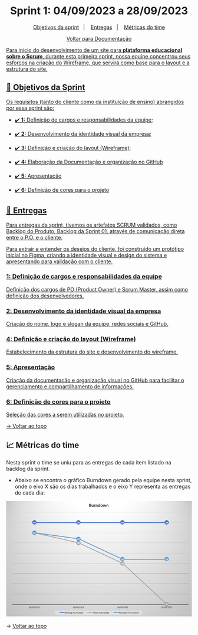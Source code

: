 

<span  id="topo">

  

<h1  align="center">Sprint 1: 04/09/2023 a 28/09/2023</h1>

<p  align="center">
<a  href="#objetivos">Objetivos da sprint</a> &nbsp |&nbsp &nbsp
<a  href="#entregas">Entregas</a> &nbsp |&nbsp &nbsp
<a  href="#metricas">Métricas do time</a>
</p>

<p align="center">
<a href="https://github.com/InnoCodeSolutions/documentacao_InnoCodeSolutions.git">Voltar para Documentação
</p>

  

Para início do desenvolvimento de um site para **plataforma educacional sobre o Scrum**, durante esta primeira sprint, nossa equipe concentrou seus esforços na criação do Wireframe, que servirá como base para o layout e a estrutura do site.

  

<span  id="objetivos">

## :dart: Objetivos da Sprint

Os requisitos (tanto do cliente como da instituição de ensino) abrangidos por essa sprint são:

  

- :heavy_check_mark: **1:** Definição de cargos e responsabilidades da equipe;

- :heavy_check_mark: **2:** Desenvolvimento da identidade visual da empresa;

- :heavy_check_mark: **3:** Definição e criação do layout (Wireframe);

- :heavy_check_mark: **4:** Elaboração da Documentação e organização no GitHub

- :heavy_check_mark: **5:** Apresentação

- :heavy_check_mark: **6:** Definição de cores para o projeto

  

<span  id="entregas">

## 📲 Entregas

Para entregas da sprint, tivemos os artefatos SCRUM validados, como Backlog do Produto, Backlog da Sprint 01, através de comunicação direta entre o P.O. e o cliente. 

Para extrair e entender os desejos do cliente, foi construído um protótipo inicial no Figma, criando a identidade visual e design do sistema e apresentando para validação com o cliente.

  

### 1: Definição de cargos e responsabilidades da equipe

  

Definição dos cargos de PO (Product Owner) e Scrum Master, assim como definição dos desenvolvedores.

  

### 2: Desenvolvimento da identidade visual da empresa

  

Criação do nome, logo e slogan da equipe, redes sociais e GitHub.

  

### 4: Definição e criação do layout (Wireframe)

  

Estabelecimento da estrutura do site e desenvolvimento do wireframe.

  

### 5: Apresentação

  

Criação da documentação e organização visual no GitHub para facilitar o gerenciamento e compartilhamento de informações.

### 6: Definição de cores para o projeto

Seleção das cores a serem utilizadas no projeto.

→ [Voltar ao topo](#topo)

  

<span  id="metricas">

## :chart_with_upwards_trend: Métricas do time

Nesta sprint o time se uniu para as entregas de cada item listado na backlog da sprint.

- Abaixo se encontra o gráfico Burndown gerado pela equipe nesta sprint, onde o eixo X são os dias trabalhados e o eixo Y representa as entregas de cada dia:

<div  align="center">
<img  src="https://github.com/InnoCodeSolutions/documentacao_InnoCodeSolutions/blob/651f8a024fd64a1bae899e81a62bcbffa2ee1faa/burndown-sprint01.png"  />
</div>


→ [Voltar ao topo](#topo)